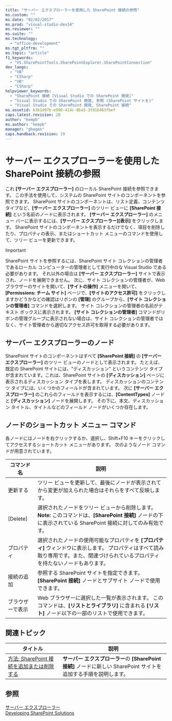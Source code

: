 ```yaml
---
title: "サーバー エクスプローラーを使用した SharePoint 接続の参照"
ms.custom: ""
ms.date: "02/02/2017"
ms.prod: "visual-studio-dev14"
ms.reviewer: ""
ms.suite: ""
ms.technology: 
  - "office-development"
ms.tgt_pltfrm: ""
ms.topic: "article"
f1_keywords: 
  - "VS.SharePointTools.SharePointExplorer.SharePointConnection"
dev_langs: 
  - "VB"
  - "CSharp"
  - "VB"
  - "CSharp"
helpviewer_keywords: 
  - "SharePoint 接続 [Visual Studio での SharePoint 開発]"
  - "Visual Studio での SharePoint 開発, 参照 (SharePoint サイトを)"
  - "Visual Studio での SharePoint 開発, SharePoint 接続"
ms.assetid: b3b1d97b-e990-414c-8ba5-3fd1b463fbef
caps.latest.revision: 20
author: "kempb"
ms.author: "kempb"
manager: "ghogen"
caps.handback.revision: 19
---
```

# サーバー エクスプローラーを使用した SharePoint 接続の参照
  これ **\[サーバー エクスプローラー\]** のローカル SharePoint 接続を参照できます。  この手法を使用して、システムの SharePoint サイトのコンポーネントを参照できます。  SharePoint サイトのコンポーネントは、リスト定義、コンテンツ タイプなど、**\[サーバー エクスプローラー\]** のツリー ビューに **\[SharePoint 接続\]** という名前のノードに表示されます。  **\[サーバー エクスプローラー\]** のメニュー バーに表示するには、**\[サーバー エクスプローラー\]\[表示\]** をクリックします。  SharePoint サイトのコンポーネントを表示するだけでなく、項目を削除したり、プロパティの表示、またはショートカット メニューのコマンドを使用して、ツリー ビューを更新できます。  
  
> [!IMPORTANT]  
>  SharePoint サイトを参照するには、SharePoint サイト コレクションの管理者であるローカル コンピューターの管理者として実行中のな Visual Studio である必要があります。  それ以外の場合は **\[サーバー エクスプローラー\]** サイトで表示され、ノードを展開できません。  次に、サイト コレクションの管理者が、Web ブラウザーのサイトを開いて、**\[サイトの操作\]** メニューを開いて、**\[Permissions: チーム サイト\]** ページで、**\[サイトのアクセス許可\]** をクリックしますかどうかなどの確認はリボンの **\[管理\]** のグループから、**\[サイト コレクションの管理者\]** コマンドを選択します。  サイト コレクションの管理者の名前がテキスト ボックスに表示されます。  **\[サイト コレクションの管理者\]** コマンドがリボンの管理グループに表示されない場合は、サイト コレクションの管理者ではなく、サイト管理者から適切なアクセス許可を取得する必要があります。  
  
## サーバー エクスプローラーのノード  
 SharePoint サイトのコンポーネントはすべて **\[SharePoint 接続\]** の **\[サーバー エクスプローラー\]** のツリー ビューのノードとして表示されます。  たとえば、既定の SharePoint サイトには、"ディスカッション" というコンテンツ タイプが含まれています。これは、SharePoint サイトの **\[ディスカッション\]** ページに表示されるディスカッション タイプを表します。  ディスカッションのコンテンツ タイプには、いくつかのフィールドが含まれています。  次に **\[サーバー エクスプローラー\]** のこれらのフィールドを表示するには、**\[ContentTypes\]** ノードと **\[ディスカッション\]** ノードを展開します。  その下に、本文、ディスカッション タイトル、タイトルなどのフィールド ノードがいくつか存在します。  
  
## ノードのショートカット メニュー コマンド  
 各ノードにはノードを右クリックするか、選択し、Shift\+F10 キーをクリックしてアクセスするショートカット メニューがあります。  次のようなノード コマンドが用意されています。  
  
|コマンド名|説明|  
|-----------|--------|  
|更新する|ツリー ビューを更新して、最後にノードが表示されてから変更が加えられた場合はそれらをすべて反映します。|  
|\[Delete\]|選択されたノードをツリー ビューから削除します。 **Note:**  このコマンドは、**\[SharePoint 接続\]** ノードの下に表示されている SharePoint 接続に対してのみ有効です。|  
|プロパティ|選択されたノードの使用可能なプロパティを **\[プロパティ\]** ウィンドウに表示します。  プロパティはすべて読み取り専用です。また、関連づけられているプロパティを持たないノードもあります。|  
|接続の追加|参照する SharePoint サイトを指定できます。  **\[SharePoint 接続\]** ノードとサブサイト ノードで使用できます。|  
|ブラウザーで表示|Web ブラウザーに選択した一覧が表示されます。  このコマンドは、**\[リストとライブラリ\]** に含まれる **\[リスト\]** ノード以下の一部のリストで使用できます。|  
  
## 関連トピック  
  
|タイトル|説明|  
|----------|--------|  
|[方法: SharePoint 接続を追加または削除する](../sharepoint/how-to-add-or-remove-sharepoint-connections.md)|**サーバー エクスプローラー**の **\[SharePoint 接続\]** ノードに新しい SharePoint サイトを追加する手順を説明します。|  
  
## 参照  
 [サーバー エクスプローラー](../Topic/Server%20Explorer.md)   
 [Developing SharePoint Solutions](../sharepoint/developing-sharepoint-solutions.md)  
  
  